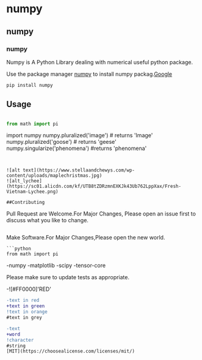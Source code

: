 # numpy
## numpy 
### numpy

Numpy is A Python Library dealing with numerical useful python package.

Use the package manager [numpy](https://pip.pypa.io/en/stable/) to install numpy packag.[Google](google.com)

```bash
pip install numpy
```

## Usage

```python

from math import pi
```
import numpy
numpy.pluralized('image') # returns 'Image'
numpy.pluralized('goose') # returns 'geese'
numpy.singularize('phenomena') #returns 'phenomena'
```


![alt text](https://www.stellaandchewys.com/wp-content/uploads/maplechristmas.jpg)
![alt_lychee](https://sc01.alicdn.com/kf/UTB8tZDRzmnEXKJk43Ub762LppXax/Fresh-Vietnam-Lychee.png)

##Contributing

```

Pull Request are Welcome.For Major Changes, Please open an issue first to discuss what you like to change.
```

```
Make Software.For Major Changes,Please open the new world.
```
```python
from math import pi
```

-numpy
-matplotlib
-scipy
-tensor-core

Please make sure to update tests as appropriate.

-![#FF0000]'RED'

```diff
-text in red
+text in green
!text in orange 
#text in grey
```
```diff
-text
+word
!character
#string
[MIT](https://choosealicense.com/licenses/mit/)
 
